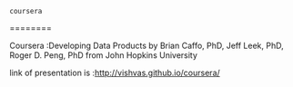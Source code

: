     coursera
========

Coursera :Developing Data Products by Brian Caffo, PhD, Jeff Leek, PhD, Roger D. Peng, PhD from  John Hopkins University

link of presentation is :http://vishvas.github.io/coursera/

